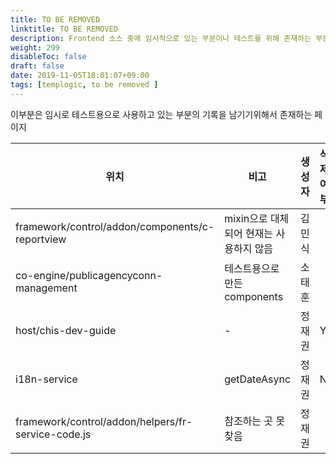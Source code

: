 ```yaml
---
title: TO BE REMOVED
linktitle: TO BE REMOVED
description: Frontend 소스 중에 임시적으로 있는 부분이나 테스트를 위해 존재하는 부분, 그리고 더이상 사용하지 않는 부분으로 의심되는 부분들을 모아 놓은 곳입니다. 관련 담당자나 담당자가 없다면 가장 가까운 업무담당자가 확인 후 삭제 조치 해주시기 바랍니다.
weight: 299
disableToc: false
draft: false
date: 2019-11-05T18:01:07+09:00
tags: [templogic, to be removed ]
---
```

이부분은 임시로 테스트용으로 사용하고 있는 부분의 기록을 남기기위해서 존재하는 페이지

| 위치 | 비고 | 생성자 | 삭제여부 |삭제자| 확인 날짜 |
|---|---|---|---|---|---|
|framework/control/addon/components/c-reportview|mixin으로 대체되어 현재는 사용하지 않음|김민식||||
|co-engine/publicagencyconn-management|테스트용으로 만든 components|소태훈|||2019-11-06|
|host/chis-dev-guide|-|정재권|Y|최용범|2019-11-06|
|i18n-service|getDateAsync|정재권|N|||
|framework/control/addon/helpers/fr-service-code.js|참조하는 곳 못 찾음|정재권||||